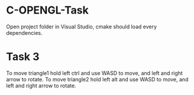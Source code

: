 # C-OPENGL-Task

Open project folder in Visual Studio, cmake should load every dependencies.

# Task 3

To move triangle1 hold left ctrl and use WASD to move, and left and right arrow to rotate.
To move triangle2 hold left alt and use WASD to move, and left and right arrow to rotate.


